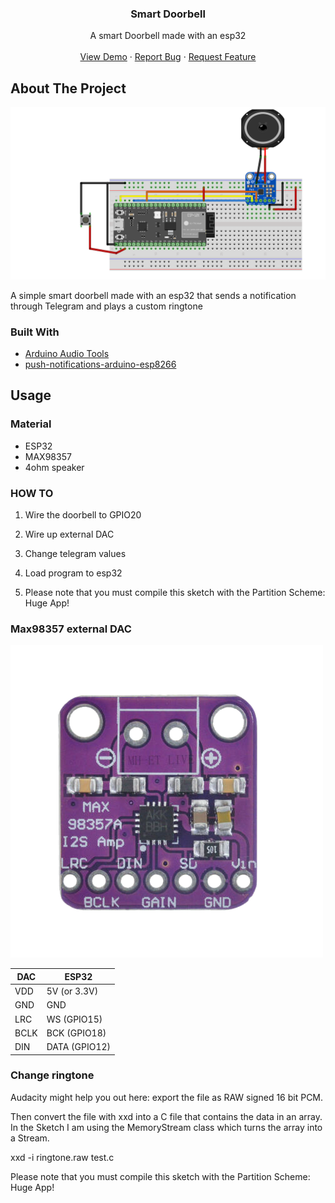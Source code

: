 <!-- Improved compatibility of back to top link: See: https://github.com/othneildrew/Best-README-Template/pull/73 -->
<a name="readme-top"></a>
<!--
*** Thanks for checking out the Best-README-Template. If you have a suggestion
*** that would make this better, please fork the repo and create a pull request
*** or simply open an issue with the tag "enhancement".
*** Don't forget to give the project a star!
*** Thanks again! Now go create something AMAZING! :D
-->



<!-- PROJECT LOGO -->

<h3 align="center">Smart Doorbell</h3>

  <p align="center">
    A smart Doorbell made with an esp32
    <br />
    <br />
    <a href="#about-the-project">View Demo</a>
    ·
    <a href="https://github.com/SkillFlame/Smart-Doorbell/issues/new">Report Bug</a>
    ·
    <a href="https://github.com/SkillFlame/Smart-Doorbell/issues/new">Request Feature</a>
  </p>
</div>



<!-- ABOUT THE PROJECT -->
## About The Project

![Product Name Screen Shot][product-screenshot]

A simple smart doorbell made with an esp32 that sends a notification through Telegram and plays a custom ringtone

### Built With

* [Arduino Audio Tools](https://github.com/pschatzmann/arduino-audio-tools)
* [push-notifications-arduino-esp8266](https://github.com/witnessmenow/push-notifications-arduino-esp8266)

## Usage 

### Material

* ESP32
* MAX98357
* 4ohm speaker

### HOW TO

1. Wire the doorbell to GPIO20

1. Wire up external DAC

1. Change telegram values

1. Load program to esp32

  1. Please note that you must compile this sketch with the Partition Scheme: Huge App!

### Max98357 external DAC

![DAC](images/dac.png)

DAC  |	ESP32
-----|----------------
VDD  |	5V (or 3.3V)
GND  |	GND
LRC  |	WS (GPIO15)
BCLK |	BCK (GPIO18)
DIN  |	DATA (GPIO12)

### Change ringtone

Audacity might help you out here: export the file as RAW signed 16 bit PCM.

Then convert the file with xxd into a C file that contains the data in an array. In the Sketch I am using the MemoryStream class which turns the array into a Stream.

xxd -i ringtone.raw test.c

Please note that you must compile this sketch with the Partition Scheme: Huge App!

<!-- MARKDOWN LINKS & IMAGES -->
<!-- https://www.markdownguide.org/basic-syntax/#reference-style-links -->

[issues-shield]: https://img.shields.io/github/issues/SkillFLame/Smart-Doorbell.svg?style=for-the-badge
[issues-url]: https://github.com/SkillFlame/Smart-Doorbell/issues/new
[product-screenshot]: images/screenshot.png
